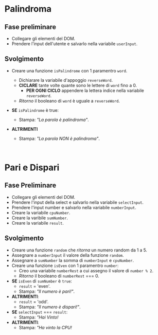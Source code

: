 <!-- Esercizio di oggi: Pali e dispari
nome repo: js-paliedispari  (si, c'è una 'L' in 'pali' perchè siamo molto cringe)

Palidroma
Chiedere all’utente di inserire una parola
Creare una funzione per capire se la parola inserita è palindroma

Pari e Dispari
L’utente sceglie pari o dispari e inserisce un numero da 1 a 5.
Generiamo un numero random (sempre da 1 a 5) per il computer (usando una funzione).
Sommiamo i due numeri
Stabiliamo se la somma dei due numeri è pari o dispari (usando una funzione)
Dichiariamo chi ha vinto.
Consigli del giorno
1. Scriviamo sempre in italiano i passaggi che vogliamo fare
2. Scriviamo sempre solo un pezzetto di codice alla volta, se funziona allora andiamo avanti.
 -->

 # Palindroma

 ## Fase preliminare
 - Collegare gli elementi del DOM.
 - Prendere l'input dell'utente e salvarlo nella variabile `userInput`. 

 ## Svolgimento
 - Creare una funzione `isPalindrome` con 1 paramentro `word`.
    - Dichiarare la variabile d'appoggio `reverseWord`.
    - **CICLARE** tante volte quante sono le lettere di `word` fino a 0.
        - **PER OGNI CICLO** appendere la lettera indice nella variabile `reverseWord`.
    - *Ritorno* il booleano di `word` è uguale a `reverseWord`.

- **SE** `isPalindrome` è true:
    - Stampa: *"La parola è palindroma"*.
- **ALTRIMENTI** 
    - Stampa: *"La parola NON è palindroma"*.

<br>

# Pari e Dispari
## Fase Preliminare
- Collegare gli elementi del DOM.
- Prendere l'input della select e salvarlo nella variabile `selectInput`. 
- Prendere l'input number e salvarlo nella variabile `numberInput`.
- Creare la variabile `cpuNumber`.
- Creare la varibile `sumNumber`.
- Creare la variabile `result`.

## Svolgimento
- Creare una funzione `random` che *ritorna* un numero random da 1 a 5.
- Assegnare a `numberInput` il valore della funzione `random`.
- Assegnare a `sumNumber` la somma di `numberInput` e `cpuNumber`.
- Creare una funzione `isEven` con 1 paramentro `number`:
    - Creo una variabile `numberRest` a cui assegno il valore di `number % 2`.
    - *Ritorno* il booleano di `numberRest` === 0.
- **SE** `isEven` di `sumNumber` è `true`:
    - `result` = 'even'.
    - Stampa: *"Il numero è pari!"*.
- **ALTRIMENTI**:
    - `result` = 'odd'.
    - Stampa: *"Il numero è dispari!"*.
- **SE** `selectInput` === `result`:
    - Stampa: *"Hai Vinto!*
- **ALTRIMENTI**:
    - Stampa: *"Ha vinto la CPU!*
